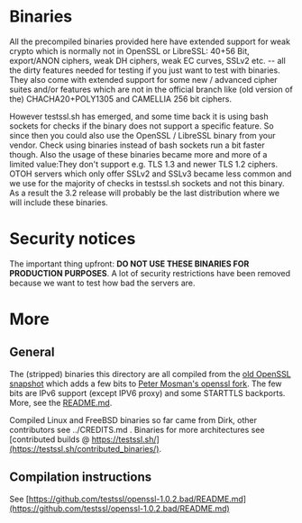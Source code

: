 
Binaries
========

All the precompiled binaries provided here have extended support for weak crypto which is normally not in OpenSSL or LibreSSL: 40+56 Bit,
export/ANON ciphers, weak DH ciphers, weak EC curves, SSLv2 etc. -- all the dirty features needed for testing if you just want to test with
binaries. They also come with extended support for some new / advanced cipher suites and/or features which are not in the official branch like (old version of the) CHACHA20+POLY1305 and CAMELLIA 256 bit ciphers.

However testssl.sh has emerged, and some time back it is using bash sockets for checks if the binary does not support a specific feature. So since then you could also use the OpenSSL / LibreSSL binary from your vendor. Check using binaries instead of bash sockets run a bit faster though. Also the usage of these binaries became more and more of a limited value:They don't support e.g. TLS 1.3 and newer TLS 1.2 ciphers. OTOH servers which only offer SSLv2 and SSLv3 became less common and we use for the majority of checks in testssl.sh sockets and not this binary. As a result the 3.2 release will probably be the last distribution where we will include these binaries.

# Security notices

The important thing upfront: **DO NOT USE THESE BINARIES FOR PRODUCTION PURPOSES**. A lot of security restrictions have been removed because we want to test how bad the servers are.


More
====

General
-------
The (stripped) binaries this directory are all compiled from the [old OpenSSL snapshot](https://github.com/testssl/openssl-1.0.2.bad) which adds a few bits to [Peter
Mosman's openssl fork](https://github.com/PeterMosmans/openssl). The few bits are IPv6 support (except IPV6 proxy) and some STARTTLS backports. More, see the [README.md](https://github.com/testssl/openssl-1.0.2.bad/README.md).

Compiled Linux and FreeBSD binaries so far came from Dirk, other contributors see ../CREDITS.md . Binaries for more architectures see [contributed builds @ https://testssl.sh/](https://testssl.sh/contributed_binaries/).


Compilation instructions
------------------------

See [https://github.com/testssl/openssl-1.0.2.bad/README.md](https://github.com/testssl/openssl-1.0.2.bad/README.md)

